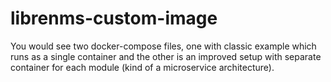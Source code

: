 # librenms-custom-image

You would see two docker-compose files, one with classic example which runs as a single container and the other is an improved setup with separate container for each module (kind of a microservice architecture).
